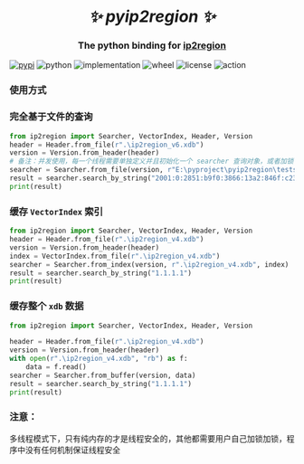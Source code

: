 <h1 align="center"><i>✨ pyip2region ✨ </i></h1>

<h3 align="center">The python binding for <a href="https://github.com/lionsoul2014/ip2region">ip2region</a> </h3>


[![pypi](https://img.shields.io/pypi/v/ip2region.svg)](https://pypi.org/project/ip2region/)
![python](https://img.shields.io/pypi/pyversions/ip2region)
![implementation](https://img.shields.io/pypi/implementation/ip2region)
![wheel](https://img.shields.io/pypi/wheel/ip2region)
![license](https://img.shields.io/github/license/synodriver/pyip2region.svg)
![action](https://img.shields.io/github/workflow/status/synodriver/pyip2region/build%20wheel)


### 使用方式

### 完全基于文件的查询

```python
from ip2region import Searcher, VectorIndex, Header, Version
header = Header.from_file(r".\ip2region_v6.xdb")
version = Version.from_header(header)
# 备注：并发使用，每一个线程需要单独定义并且初始化一个 searcher 查询对象，或者加锁
searcher = Searcher.from_file(version, r"E:\pyproject\pyip2region\tests\ip2region_v6.xdb")
result = searcher.search_by_string("2001:0:2851:b9f0:3866:13a2:846f:c23b")
print(result)
```

### 缓存 `VectorIndex` 索引
```python
from ip2region import Searcher, VectorIndex, Header, Version
header = Header.from_file(r".\ip2region_v4.xdb")
version = Version.from_header(header)
index = VectorIndex.from_file(r".\ip2region_v4.xdb")
searcher = Searcher.from_index(version, r".\ip2region_v4.xdb", index)
result = searcher.search_by_string("1.1.1.1")
print(result)
```

### 缓存整个 `xdb` 数据

```python
from ip2region import Searcher, VectorIndex, Header, Version

header = Header.from_file(r".\ip2region_v4.xdb")
version = Version.from_header(header)
with open(r".\ip2region_v4.xdb", "rb") as f:
    data = f.read()
searcher = Searcher.from_buffer(version, data)
result = searcher.search_by_string("1.1.1.1")
print(result)
```

### 注意：
多线程模式下，只有纯内存的才是线程安全的，其他都需要用户自己加锁加锁，程序中没有任何机制保证线程安全
